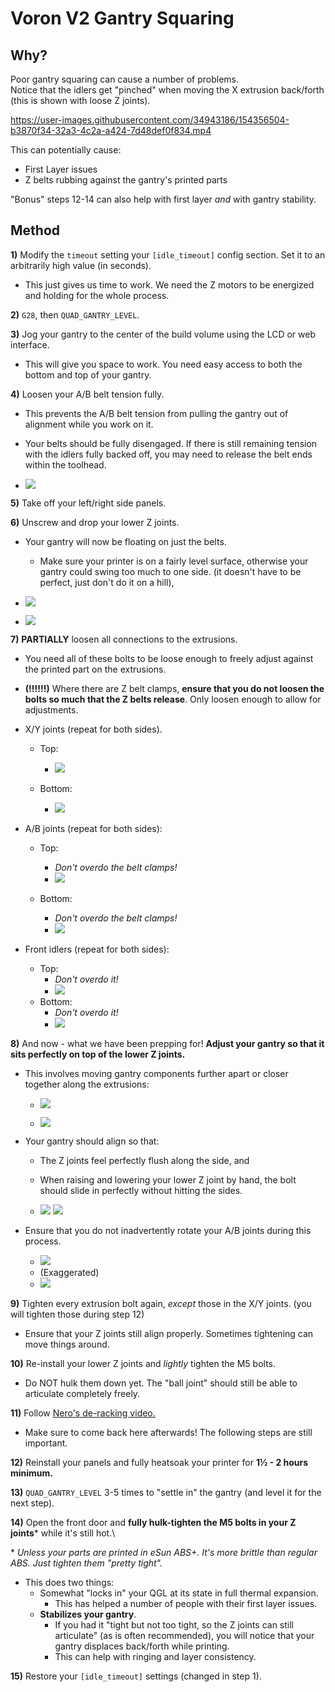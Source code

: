 # Voron V2 Gantry Squaring

## Why?

Poor gantry squaring can cause a number of problems.\
Notice that the idlers get "pinched" when moving the X extrusion back/forth (this is shown with loose Z joints).

https://user-images.githubusercontent.com/34943186/154356504-b3870f34-32a3-4c2a-a424-7d48def0f834.mp4

This can potentially cause:
- First Layer issues
- Z belts rubbing against the gantry's printed parts

"Bonus" steps 12-14 can also help with first layer *and* with gantry stability.
## Method

**1)** Modify the `timeout` setting your `[idle_timeout]` config section. Set it to an arbitrarily high value (in seconds).
- This just gives us time to work. We need the Z motors to be energized and holding for the whole process.

**2)** `G28`, then `QUAD_GANTRY_LEVEL`. 

**3)** Jog your gantry to the center of the build volume using the LCD or web interface.
- This will give you space to work. You need easy access to both the bottom and top of your gantry.

**4)** Loosen your A/B belt tension fully.
- This prevents the A/B belt tension from pulling the gantry out of alignment while you work on it.
- Your belts should be fully disengaged. If there is still remaining tension with the idlers fully backed off, you may need to release the belt ends within the toolhead.

- ![](Images/Gantry-ABTension.png) 

**5)** Take off your left/right side panels.

**6)** Unscrew and drop your lower Z joints. 
- Your gantry will now be floating on just the belts.
    - Make sure your printer is on a fairly level surface, otherwise your gantry could swing too much to one side. (it doesn't have to be perfect, just don't do it on a hill),

- ![](Images/ZJoint-Lowered.png) 

- ![](Images/ZJoints-Lowered.png)

**7)** **PARTIALLY** loosen all connections to the extrusions.  
- You need all of these bolts to be loose enough to freely adjust against the printed part on the extrusions. 
- **(!!!!!!)** Where there are Z belt clamps, **ensure that you do not loosen the bolts so much that the Z belts release**. Only loosen enough to allow for adjustments.

- X/Y joints (repeat for both sides). 
    - Top:
        - ![](Images/XYLoosen-Top.png) 

    - Bottom:
        - ![](Images/XYLoosen-Bottom.png) 

- A/B joints (repeat for both sides):
    - Top:
        - *Don't overdo the belt clamps!*
        - ![](Images/ABLoosen-Top.png) 

    - Bottom:
        - *Don't overdo the belt clamps!*
        - ![](Images/ABLoosen-Bottom.png) 

- Front idlers (repeat for both sides):
    - Top:
        - *Don't overdo it!*
        - ![](Images/IdlersLoosen-Top.png) 
    - Bottom:
        - *Don't overdo it!*
        - ![](Images/IdlersLoosen-Bottom.png) 

**8)** And now - what we have been prepping for! **Adjust your gantry so that it sits perfectly on top of the lower Z joints.**
- This involves moving gantry components further apart or closer together along the extrusions:
    - ![](Images/XAdjust.png) 

    - ![](Images/YAdjust.png)

- Your gantry should align so that:
    - The Z joints feel perfectly flush along the side, and
    - When raising and lowering your lower Z joint by hand, the bolt should slide in perfectly without hitting the sides.

    - ![](Images/Alignment-Side.png) ![](Images/Alignment-Hole.png) 

- Ensure that you do not inadvertently rotate your A/B joints during this process.
    - ![](Images/Alignment-AB-Good.png) 
    - (Exaggerated)
    - ![](Images/Alignment-AB-Bad.png) 

**9)** Tighten every extrusion bolt again, *except* those in the X/Y joints. (you will tighten those during step 12)
- Ensure that your Z joints still align properly. Sometimes tightening can move things around.

**10)** Re-install your lower Z joints and *lightly* tighten the M5 bolts.
- Do NOT hulk them down yet. The "ball joint" should still be able to articulate completely freely.

**11)** Follow [Nero's de-racking video.](https://www.youtube.com/watch?v=cOn6u9kXvy0) 
- Make sure to come back here afterwards! The following steps are still important.

**12)** Reinstall your panels and fully heatsoak your printer for **1½ - 2 hours minimum.**

**13)** `QUAD_GANTRY_LEVEL` 3-5 times to "settle in" the gantry (and level it for the next step).

**14)** Open the front door and **fully hulk-tighten the M5 bolts in your Z joints*** while it's still hot.\

\* *Unless your parts are printed in eSun ABS+. It's more brittle than regular ABS. Just tighten them "pretty tight".*
- This does two things:
    - Somewhat "locks in" your QGL at its state in full thermal expansion.
        - This has helped a number of people with their first layer issues.
    - **Stabilizes your gantry**. 
        - If you had it "tight but not too tight, so the Z joints can still articulate" (as is often recommended), you will notice that your gantry displaces back/forth while printing.
        - This can help with ringing and layer consistency.

**15)** Restore your `[idle_timeout]` settings (changed in step 1).
